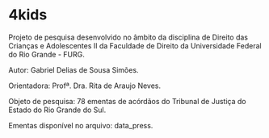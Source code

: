 # 4kids
Projeto de pesquisa desenvolvido no âmbito da disciplina de Direito das Crianças e Adolescentes II da Faculdade de Direito da Universidade Federal do Rio Grande - FURG.

Autor: Gabriel Delias de Sousa Simões.

Orientadora: Profª. Dra. Rita de Araujo Neves.

Objeto de pesquisa: 78 ementas de acórdãos do Tribunal de Justiça do Estado do Rio Grande do Sul.

Ementas disponível no arquivo: data_press.
